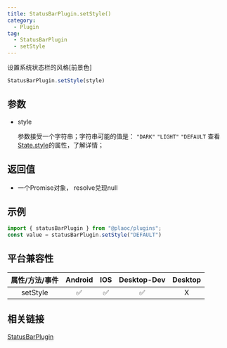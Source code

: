 ```yaml
---
title: StatusBarPlugin.setStyle()
category:
  - Plugin
tag:
  - StatusBarPlugin
  - setStyle 
---
```


设置系统状态栏的风格\[前景色\]

```js
StatusBarPlugin.setStyle(style)
```

## 参数

  - style

    参数接受一个字符串；字符串可能的值是：
    `"DARK"` `"LIGHT"` `"DEFAULT`
    查看[State.style](../../interface/state/index.md)的属性，了解详情；


## 返回值

  - 一个Promise对象， resolve兑现null

## 示例
```js
import { statusBarPlugin } from "@plaoc/plugins";
const value = statusBarPlugin.setStyle("DEFAULT")
```


## 平台兼容性

| 属性/方法/事件 | Android | IOS | Desktop-Dev | Desktop |
|:------------:|:-------:|:---:|:-----------:|:-------:|
| setStyle     | ✅      | ✅   | ✅          | X       |

## 相关链接

[StatusBarPlugin](./index.md)



